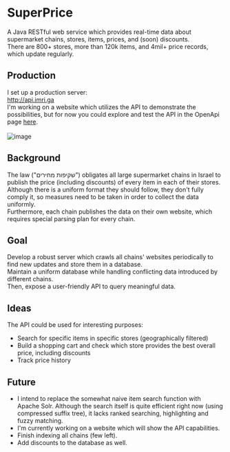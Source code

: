 # SuperPrice

A Java RESTful web service which provides real-time data about supermarket chains, stores, items, prices, and (soon) discounts.   
There are 800+ stores, more than 120k items, and 4mil+ price records, which update regularly.
## Production

I set up a production server:  
http://api.imri.ga  
I'm working on a website which utilizes the API to demonstrate the possibilities, but for now you could explore and test the API in the OpenApi page [here](http://api.imri.ga/ui).
<br><br>
![image](https://user-images.githubusercontent.com/57985724/97604988-c7493b00-1a16-11eb-8474-ecc54d21c6b9.png)

## Background

The law ("שקיפות מחירים") obligates all large supermarket chains in Israel to publish the price (including discounts) of every item in each of their stores.  
Although there is a uniform format they should follow, they don't fully comply it, so measures need to be taken in order to collect the data uniformly.  
Furthermore, each chain publishes the data on their own website, which requires special parsing plan for every chain.


## Goal

Develop a robust server which crawls all chains' websites periodically to find new updates and store them in a database.  
Maintain a uniform database while handling conflicting data introduced by different chains.  
Then, expose a user-friendly API to query meaningful data. 

## Ideas

The API could be used for interesting purposes:
- Search for specific items in specific stores (geographically filtered)
- Build a shopping cart and check which store provides the best overall price, including discounts
- Track price history

## Future

- I intend to replace the somewhat naive item search function with Apache Solr. 
Although the search itself is quite efficient right now (using compressed suffix tree), it lacks ranked searching, highlighting and fuzzy matching.  
- I'm currently working on a website which will show the API capabilities.  
- Finish indexing all chains (few left).
- Add discounts to the database as well.
